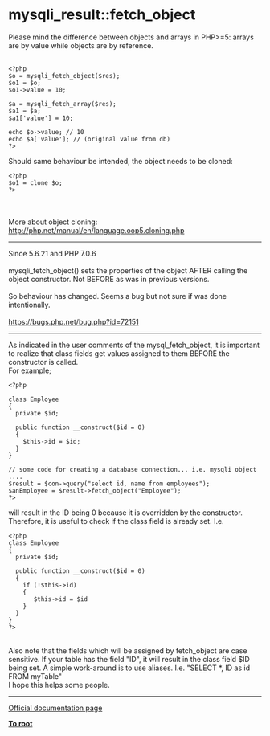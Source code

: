# mysqli_result::fetch_object



Please mind the difference between objects and arrays in PHP&gt;=5: arrays are by value while objects are by reference.<br><br>

```
<?php
$o = mysqli_fetch_object($res);
$o1 = $o;
$o1->value = 10;

$a = mysqli_fetch_array($res);
$a1 = $a;
$a1['value'] = 10;

echo $o->value; // 10
echo $a['value']; // (original value from db)
?>
```


Should same behaviour be intended, the object needs to be cloned:



```
<?php
$o1 = clone $o;
?>
```
<br><br>More about object cloning:<br>http://php.net/manual/en/language.oop5.cloning.php  

---

Since 5.6.21 and PHP 7.0.6<br><br>mysqli_fetch_object() sets the properties of the object AFTER calling the object constructor. Not BEFORE as was in previous versions.<br><br>So behaviour has changed. Seems a bug but not sure if was done intentionally.<br><br>https://bugs.php.net/bug.php?id=72151  

---

As indicated in the user comments of the mysql_fetch_object, it is important to realize that class fields get values assigned to them BEFORE the constructor is called.<br>For example;<br>

```
<?php

class Employee
{
  private $id;

  public function __construct($id = 0)
  {
    $this->id = $id;
  }
}

// some code for creating a database connection... i.e. mysqli object
....
$result = $con->query("select id, name from employees");
$anEmployee = $result->fetch_object("Employee");
?>
```

will result in the ID being 0 because it is overridden by the constructor. Therefore, it is useful to check if the class field is already set.
I.e.


```
<?php
class Employee
{
  private $id;

  public function __construct($id = 0)
  {
    if (!$this->id)
    {
       $this->id = $id 
    }
  }
}
?>
```
<br>Also note that the fields which will be assigned by fetch_object are case sensitive. If your table has the field "ID", it will result in the class field $ID being set. A simple work-around is to use aliases. I.e. "SELECT *, ID as id FROM myTable"<br>I hope this helps some people.  

---

[Official documentation page](https://www.php.net/manual/en/mysqli-result.fetch-object.php)

**[To root](/README.md)**
